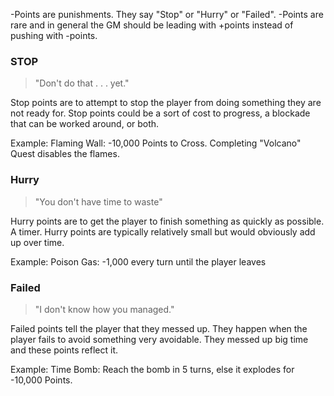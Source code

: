 -Points are punishments. They say "Stop" or "Hurry" or "Failed". -Points are rare and in general the GM should be leading with +points instead of pushing with -points.

### STOP
> "Don't do that . . . yet."

Stop points are to attempt to stop the player from doing something they are not ready for. Stop points could be a sort of cost to progress, a blockade that can be worked around, or both. 

Example:
Flaming Wall: -10,000 Points to Cross. Completing "Volcano" Quest disables the flames.

### Hurry
> "You don't have time to waste"

Hurry points are to get the player to finish something as quickly as possible. A timer. Hurry points are typically relatively small but would obviously add up over time.

Example:
Poison Gas: -1,000 every turn until the player leaves

### Failed
> "I don't know how you managed."

Failed points tell the player that they messed up. They happen when the player fails to avoid something very avoidable. They messed up big time and these points reflect it.

Example:
Time Bomb: Reach the bomb in 5 turns, else it explodes for -10,000 Points.
